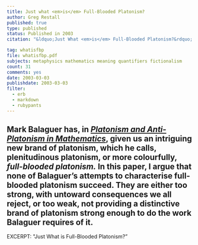 ```yaml
---
title: Just what <em>is</em> Full-Blooded Platonism?
author: Greg Restall
published: true
type: published
status: Published in 2003
citation: "&ldquo;Just What <em>is</em> Full-Blooded Platonism?&rdquo; <em><a href=\"http://www.umanitoba.ca/publications/philosophia_mathematica/\">Philosophia Mathematica</a></em> 11 (2003) 82--91."

tag: whatisfbp
file: whatisfbp.pdf
subjects: metaphysics mathematics meaning quantifiers fictionalism
count: 31
comments: yes
date: 2003-03-03
publishdate: 2003-03-03
filter:
  - erb
  - markdown
  - rubypants
---
```

Mark Balaguer has, in <em><a href="http://www.amazon.com/exec/obidos/ASIN/0195143981/ref=nosim/consequentlyorg">Platonism and Anti-Platonism in Mathematics</a></em>, given us an intriguing new brand of platonism, which he calls, plenitudinous platonism, or more colourfully, <em>full-blooded platonism.</em> In this paper, I argue that none of Balaguer&rsquo;s attempts to characterise full-blooded platonism succeed. They are either too strong, with untoward consequences we all reject, or too weak, not providing a distinctive brand of platonism strong enough to do the work Balaguer requires of it.
-----
EXCERPT:
"Just What is Full-Blooded Platonism?&rdquo;
